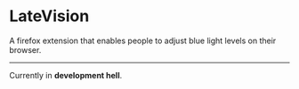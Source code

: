 # LateVision

A firefox extension that enables people to adjust blue light levels on their browser.

---

Currently in **development hell**.
